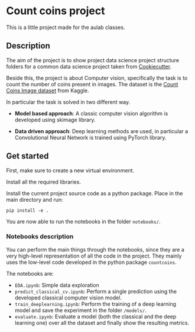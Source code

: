 # Count coins project

This is a little project made for the aulab classes.


## Description
The aim of the project is to show project data science project structure folders for a common data science project taken from [Cookiecutter](https://github.com/drivendataorg/cookiecutter-data-science). 

Beside this, the project is about Computer vision, specifically the task is to count the number of coins present in images. The dataset is the [Count Coins Image dataset](https://www.kaggle.com/datasets/balabaskar/count-coins-image-dataset) from Kaggle. 

In particular the task is solved in two different way.

- **Model based approach**: A classic computer vision algorithm is developed using skimage library.

- **Data driven approach**: Deep learning methods are used, in particular a Convolutional Neural Network is trained using PyTorch library.

## Get started

First, make sure to create a new virtual environment.

Install all the required libraries.

Install the current project source code as a python package. Place in the main directory and run:

    pip install -e .

You are now able to run the notebooks in the folder `notebooks/`.

### Notebooks description

You can perform the main things through the notebooks, since they are a very high-level representation of all the code in the project. They mainly uses the low-level code developed in the python package `countcoins`.

The notebooks are:

- `EDA.ipynb`: Simple data exploration
- `predict_classical_cv.ipynb`: Perform a single prediction using the developed classical computer vision model. 
- `train_deeplearning.ipynb`: Perform the training of a deep learning model and save the experiment in the folder `/models/`.
- `evaluate.ipynb`: Evaluate a model (both the classical and the deep learning one) over all the dataset and finally show the resulting metrics.